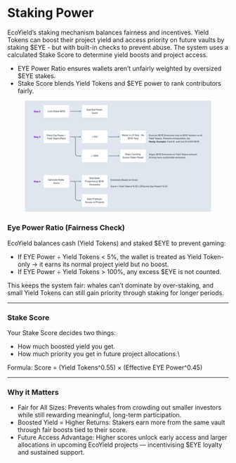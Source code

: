 # Staking Power

EcoYield’s staking mechanism balances fairness and incentives. Yield Tokens can boost their project yield and access priority on future vaults by staking $EYE - but with built-in checks to prevent abuse. The system uses a calculated Stake Score to determine yield boosts and project access.

* EYE Power Ratio ensures wallets aren’t unfairly weighted by oversized $EYE stakes.
* Stake Score blends Yield Tokens and $EYE power to rank contributors fairly.

<figure><img src="../.gitbook/assets/image (2) (1).png" alt=""><figcaption></figcaption></figure>

### Eye Power Ratio (Fairness Check)

EcoYield balances cash (Yield Tokens) and staked $EYE to prevent gaming:

* If EYE Power ÷ Yield Tokens < 5%, the wallet is treated as Yield Token-only → it earns its normal project yield but no boost.
* If EYE Power ÷ Yield Tokens > 100%, any excess $EYE is not counted.



This keeps the system fair: whales can’t dominate by over-staking, and small Yield Tokens can still gain priority through staking for longer periods.

***

### Stake Score

Your Stake Score decides two things:

* How much boosted yield you get.
* How much priority you get in future project allocations.\


Formula: Score = (Yield Tokens^0.55) × (Effective EYE Power^0.45)

***

### Why it Matters

* Fair for All Sizes: Prevents whales from crowding out smaller investors while still rewarding meaningful, long-term participation.
* Boosted Yield = Higher Returns: Stakers earn more from the same vault through fair boosts tied to their score.
* Future Access Advantage: Higher scores unlock early access and larger allocations in upcoming EcoYield projects — incentivising $EYE loyalty and sustained support.

